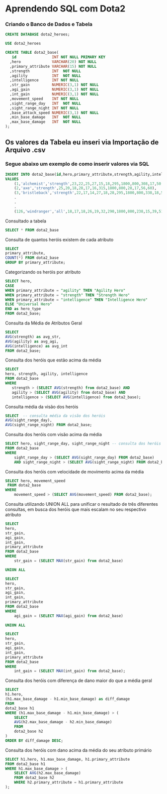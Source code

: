 # Aprendendo SQL com Dota2

### Criando o Banco de Dados e Tabela

```sql
CREATE DATABASE dota2_heroes;

USE dota2_heroes

CREATE TABLE dota2_base(
   id                INT NOT NULL PRIMARY KEY 
  ,hero              VARCHAR(20) NOT NULL
  ,primary_attribute VARCHAR(15) NOT NULL
  ,strength          INT  NOT NULL
  ,agility           INT  NOT NULL
  ,intelligence      INT NOT NULL
  ,str_gain          NUMERIC(3,1) NOT NULL
  ,agi_gain          NUMERIC(3,1) NOT NULL
  ,int_gain          NUMERIC(3,1) NOT NULL
  ,movement_speed    INT NOT NULL
  ,sight_range_day   INT  NOT NULL
  ,sight_range_night INT NOT NULL
  ,base_attack_speed NUMERIC(3,1) NOT NULL
  ,min_base_damage   INT  NOT NULL
  ,max_base_damage   INT  NOT NULL
);

```
## Os valores da Tabela eu inseri via Importação de Arquivo .csv
### Segue abaixo um exemplo de como inserir valores via SQL

```sql
INSERT INTO dota2_base(id,hero,primary_attribute,strength,agility,intelligence,str_gain,agi_gain,int_gain,movement_speed,sight_range_day,sight_range_night,armor,base_attack_speed,min_base_damage,max_base_damage) 
VALUES 
    (1,'alchemist','strength',23,22,25,27,15,18,295,1800,800,308,17,50,56),
    (2,'axe','strength',25,20,18,28,17,16,315,1800,800,28,17,56,60),
    (3,'bristleback','strength',22,17,14,27,18,28,295,1800,800,338,18,53,59),
    .
    .
    .
    (126,'windranger','all',18,17,18,26,19,32,290,1800,800,238,15,39,51);
```

Consultado a tabela

```sql
SELECT * FROM dota2_base
```

Consulta de quantos heróis existem de cada atributo

```sql
SELECT
primary_attribute,
COUNT(*) FROM dota2_base 
GROUP BY primary_attribute;
```

Categorizando os heróis por atributo

```sql
SELECT hero,
CASE 
WHEN primary_attribute = "agility" THEN "Agility Hero"
WHEN primary_attribute = "strength" THEN "Strength Hero"
WHEN primary_attribute = "intelligence" THEN "Intelligence Hero"
ELSE "Universal Hero"
END as hero_type
FROM dota2_base;
```

Consulta da Média de Atributos Geral

```sql
SELECT 
AVG(strength) as avg_str,
AVG(agility) as avg_agi,
AVG(intelligence) as avg_int 
FROM dota2_base;
```

Consulta dos heróis que estão acima da média

```sql
SELECT
hero, strength, agility, intelligence
FROM dota2_base
WHERE 
   strength > (SELECT AVG(strength) from dota2_base) AND
   agility > (SELECT AVG(agility) from dota2_base) AND
   intelligence > (SELECT AVG(intelligence) from dota2_base);
```

Consulta média da visão dos heróis

```sql
SELECT  -- consulta média da visão dos heróis
AVG(sight_range_day),
AVG(sight_range_night) FROM dota2_base;
```

Consulta dos heróis com visão acima da média 

```sql
SELECT hero, sight_range_day, sight_range_night -- consulta dos heróis com visão acima da média 
FROM dota2_base
WHERE 
    sight_range_day > (SELECT AVG(sight_range_day) FROM dota2_base)
    AND sight_range_night > (SELECT AVG(sight_range_night) FROM dota2_base);
```

Consulta dos heróis com velocidade de movimento acima da média 

```sql
SELECT hero, movement_speed
 FROM dota2_base
WHERE
	movement_speed > (SELECT AVG(movement_speed) FROM dota2_base);
```

Consulta utilizando UNION ALL para unificar o resultado de três diferentes consultas, em busca dos heróis que mais escalam no seu respectivo atributo

```sql
SELECT
hero,
str_gain,
agi_gain,
int_gain,
primary_attribute
FROM dota2_base
WHERE
	str_gain = (SELECT MAX(str_gain) from dota2_base)

UNION ALL

SELECT
hero,
str_gain,
agi_gain,
int_gain,
primary_attribute
FROM dota2_base
WHERE
	agi_gain = (SELECT MAX(agi_gain) from dota2_base)
    
UNION ALL

SELECT
hero,
str_gain,
agi_gain,
int_gain,
primary_attribute
FROM dota2_base
WHERE
	int_gain = (SELECT MAX(int_gain) from dota2_base);

```

Consulta dos heróis com diferença de dano maior do que a média geral

```sql
SELECT 
h1.hero,
(h1.max_base_damage - h1.min_base_damage) as diff_damage
FROM
dota2_base h1
WHERE (h1.max_base_damage - h1.min_base_damage) > (
	SELECT
    AVG(h2.max_base_damage - h2.min_base_damage)
    FROM
    dota2_base h2
)
ORDER BY diff_damage DESC;
```

Consulta dos heróis com dano acima da média do seu atributo primário

```sql
SELECT h1.hero, h1.max_base_damage, h1.primary_attribute
FROM dota2_base h1
WHERE h1.max_base_damage > (
    SELECT AVG(h2.max_base_damage)
    FROM dota2_base h2
    WHERE h2.primary_attribute = h1.primary_attribute  
);
```






